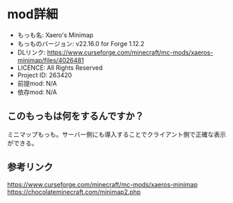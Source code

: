 # mod詳細

- もっも名: Xaero's Minimap
- もっものバージョン: v22.16.0 for Forge 1.12.2
- DLリンク: https://www.curseforge.com/minecraft/mc-mods/xaeros-minimap/files/4026481
- LICENCE: All Rights Reserved
- Project ID: 263420
- 前提mod: N/A
- 依存mod: N/A

## このもっもは何をするんですか？
ミニマップもっも。サーバー側にも導入することでクライアント側で正確な表示ができる。

## 参考リンク
https://www.curseforge.com/minecraft/mc-mods/xaeros-minimap<br>
https://chocolateminecraft.com/minimap2.php
